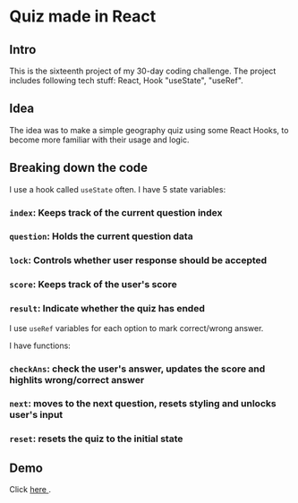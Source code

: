 # Quiz made in React
## Intro
This is the sixteenth project of my 30-day coding challenge. The project includes following tech stuff: React, Hook "useState", "useRef".

## Idea
The idea was to make a simple geography quiz using some React Hooks, to become more familiar with their usage and logic. 

## Breaking down the code
I use a hook called `useState` often. I have 5 state variables:

### `index`: Keeps track of the current question index
### `question`: Holds the current question data
### `lock`: Controls whether user response should be accepted
### `score`: Keeps track of the user's score
### `result`: Indicate whether the quiz has ended

I use `useRef` variables for each option to mark correct/wrong answer.

I have functions:
### `checkAns`: check the user's answer, updates the score and highlits wrong/correct answer
### `next`: moves to the next question, resets styling and unlocks user's input 
### `reset`: resets the quiz to the initial state

## Demo
Click <a href="https://startling-jalebi-1a3618.netlify.app/"> here </a>.